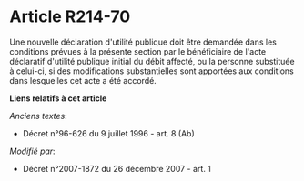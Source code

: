 # Article R214-70

Une nouvelle déclaration d'utilité publique doit être demandée dans les conditions prévues à la présente section par le
bénéficiaire de l'acte déclaratif d'utilité publique initial du débit affecté, ou la personne substituée à celui-ci, si des
modifications substantielles sont apportées aux conditions dans lesquelles cet acte a été accordé.

**Liens relatifs à cet article**

_Anciens textes_:

  - Décret n°96-626 du 9 juillet 1996 - art. 8 (Ab)

_Modifié par_:

  - Décret n°2007-1872 du 26 décembre 2007 - art. 1

